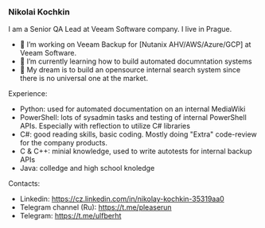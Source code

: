 ### Nikolai Kochkin

I am a Senior QA Lead at Veeam Software company. I live in Prague.

- 🔭 I’m working on Veeam Backup for [Nutanix AHV/AWS/Azure/GCP] at Veeam Software. 
- 🌱 I’m currently learning how to build automated documntation systems
- 🤔 My dream is to build an opensource internal search system since there is no universal one at the market.

Experience:
- Python: used for automated documentation on an internal MediaWiki
- PowerShell: lots of sysadmin tasks and testing of internal PowerShell APIs. Especially with reflection to utilize C# libraries
- C#: good reading skills, basic coding. Mostly doing "Extra" code-review for the company products. 
- C & C++: minial knowledge, used to write autotests for internal backup APIs
- Java: colledge and high school knoledge

Contacts:
* Linkedin: https://cz.linkedin.com/in/nikolay-kochkin-35319aa0
* Telegram channel (Ru): https://t.me/pleaserun
* Telegram: https://t.me/ulfberht
